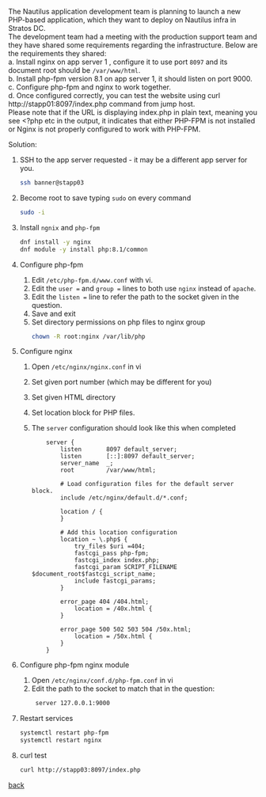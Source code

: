 The Nautilus application development team is planning to launch a new PHP-based application, which they want to deploy on Nautilus infra in Stratos DC.  
The development team had a meeting with the production support team and they have shared some requirements regarding the infrastructure. Below are the requirements they shared:  
a. Install nginx on app server 1 , configure it to use port `8097` and its document root should be `/var/www/html`.  
b. Install php-fpm version 8.1 on app server 1, it should listen on port 9000.  
c. Configure php-fpm and nginx to work together.  
d. Once configured correctly, you can test the website using curl http://stapp01:8097/index.php command from jump host.  
Please note that if the URL is displaying index.php in plain text, meaning you see <?php etc in the output, it indicates that either PHP-FPM is not installed or Nginx is not properly configured to work with PHP-FPM.  

Solution:

1. SSH to the app server requested - it may be a different app server for you.

    ```bash
    ssh banner@stapp03
    ```

1. Become root to save typing `sudo` on every command

    ```bash
    sudo -i
    ```

1. Install `ngnix` and `php-fpm`

    ```bash
    dnf install -y nginx
    dnf module -y install php:8.1/common
    ```

1.  Configure php-fpm

    1. Edit `/etc/php-fpm.d/www.conf` with vi.
    1. Edit the `user =` and `group =` lines to both use `nginx` instead of `apache`.
    1. Edit the `listen =` line to refer the path to the socket given in the question.
    1. Save and exit
    1. Set directory permissions on php files to nginx group
        ```bash
        chown -R root:nginx /var/lib/php
        ```

1. Configure nginx

    1. Open `/etc/nginx/nginx.conf` in vi
    1. Set given port number (which may be different for you)
    1. Set given HTML directory
    1. Set location block for PHP files.
    1. The `server` configuration should look like this when completed

        ```text
            server {
                listen       8097 default_server;
                listen       [::]:8097 default_server;
                server_name  _;
                root         /var/www/html;

                # Load configuration files for the default server block.
                include /etc/nginx/default.d/*.conf;

                location / {
                }

                # Add this location configuration
                location ~ \.php$ {
                    try_files $uri =404;
                    fastcgi_pass php-fpm;
                    fastcgi_index index.php;
                    fastcgi_param SCRIPT_FILENAME $document_root$fastcgi_script_name;
                    include fastcgi_params;
                }

                error_page 404 /404.html;
                    location = /40x.html {
                }

                error_page 500 502 503 504 /50x.html;
                    location = /50x.html {
                }
            }
        ```
1. Configure php-fpm nginx module

    1. Open `/etc/nginx/conf.d/php-fpm.conf` in vi
    1. Edit the path to the socket to match that in the question:
       ```bash
        server 127.0.0.1:9000
        ```

1. Restart services

    ```bash
    systemctl restart php-fpm
    systemctl restart nginx
    ```

1. curl test

    ```bash
    curl http://stapp03:8097/index.php
    ```
[back](https://github.com/MederD/Kodekloud-Engineer-Tasks)
